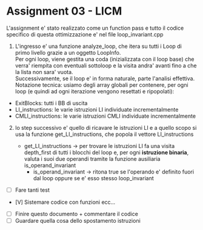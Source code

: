 # Assignment 03 - LICM

L'assignment e' stato realizzato come un function pass e tutto il codice specifico di questa ottimizzazione e' nel file loop_invariant.cpp

1. L'ingresso e' una funzione analyze_loop, che itera su tutti i Loop di primo livello grazie a un oggetto LoopInfo.  
Per ogni loop, viene gestita una coda (inizializzata con il loop base) che verra' riempita con eventuali sottoloop e la visita andra' avanti fino a che la lista non sara' vuota.  
Successivamente, se il loop e' in forma naturale, parte l'analisi effettiva.  
Notazione tecnica: usiamo degli array globali per contenere, per ogni loop (e quindi ad ogni iterazione vengono resettati e ripopolati):

- ExitBlocks: tutti i BB di uscita 
- LI_instructions: le varie istruzioni LI individuate incrementalmente
- CMLI_instructions: le varie istruzioni CMLI individuate incrementalmente

2. lo step successivo e' quello di ricavare le istruzioni LI e a quello scopo si usa la funzione get_LI_instructions, che popola il vettore LI_instructions

   - get_LI_instructions -> per trovare le istruzioni LI fa una visita depth_first di tutti i blocchi del loop e, per ogni **istruzione binaria**, valuta i suoi due operandi tramite la funzione ausiliaria is_operand_invariant
     - is_operand_invariant -> ritona true se l'operando e' definito fuori dal loop oppure se e' esso stesso loop_invariant


- [ ] Fare tanti test
- [V] Sistemare codice con funzioni ecc...
- [ ] Finire questo documento + commentare il codice
- [ ] Guardare quella cosa dello spostamento istruzioni